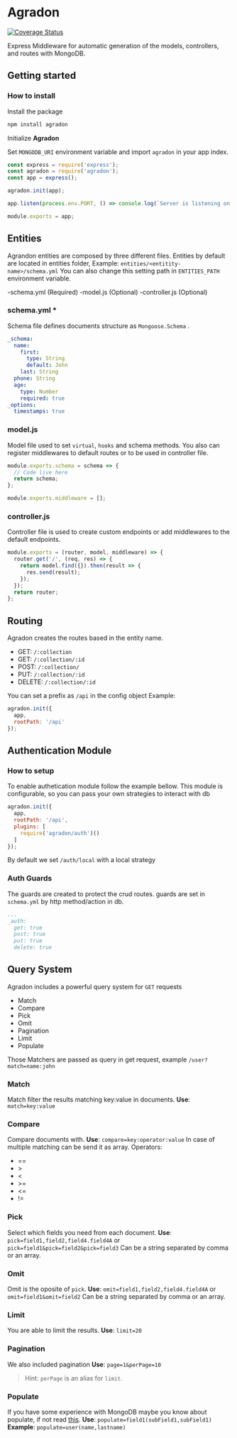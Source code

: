 # Agradon

[![Coverage Status](https://coveralls.io/repos/github/CristianUser/agradon/badge.svg?branch=master)](https://coveralls.io/github/CristianUser/agradon?branch=master)

Express Middleware for automatic generation of the models, controllers, and routes with MongoDB.

## Getting started

### How to install

Install the package

```bash
npm install agradon
```

Initialize **Agradon**

Set `MONGODB_URI` environment variable and import `agradon` in your app index.

```javascript
const express = require('express');
const agradon = require('agradon');
const app = express();

agradon.init(app);

app.listen(process.env.PORT, () => console.log(`Server is listening on port ${process.env.PORT}`));

module.exports = app;
```

## Entities

Agrandon entities are composed by three different files. Entities by default are located in entities folder, Example: `entities/<entitity-name>/schema.yml` You can also change this setting path in `ENTITIES_PATH` environment variable.

-schema.yml (Required)
-model.js (Optional)
-controller.js (Optional)

### schema.yml \*

Schema file defines documents structure as `Mongoose.Schema` .

```yaml
_schema:
  name:
    first:
      type: String
      default: John
    last: String
  phone: String
  age:
    type: Number
    required: true
_options:
  timestamps: true
```

### model.js

Model file used to set `virtual`, `hooks` and schema methods. You also can register middlewares to default routes or to be used in controller file.

```javascript
module.exports.schema = schema => {
  // Code live here
  return schema;
};

module.exports.middleware = [];
```

### controller.js

Controller file is used to create custom endpoints or add middlewares to the default endpoints.

```javascript
module.exports = (router, model, middleware) => {
  router.get('/', (req, res) => {
    return model.find({}).then(result => {
      res.send(result);
    });
  });
  return router;
};
```

## Routing

Agradon creates the routes based in the entity name.

- GET: `/:collection`
- GET: `/:collection/:id`
- POST: `/:collection/`
- PUT: `/:collection/:id`
- DELETE: `/:collection/:id`

You can set a prefix as `/api` in the config object
Example:

```javascript
agradon.init({
  app,
  rootPath: '/api'
});
```

## Authentication Module

### How to setup

To enable authetication module follow the example bellow. This module is configurable, so you can pass your own strategies to interact with db

```javascript
agradon.init({
  app,
  rootPath: '/api',
  plugins: [
    require('agradon/auth')()
  ]
});
```

By default we set `/auth/local` with a local strategy

### Auth Guards

The guards are created to protect the crud routes. guards are set in `schema.yml` by http method/action in db.

```yaml
...
_auth:
  get: true
  post: true
  put: true
  delete: true
```

## Query System

Agradon includes a powerful query system for `GET` requests

- Match
- Compare
- Pick
- Omit
- Pagination
- Limit
- Populate

Those Matchers are passed as query in get request, example `/user?match=name:john`

### Match

Match filter the results matching key:value in documents.
**Use**: `match=key:value`

### Compare

Compare documents with.
**Use**: `compare=key:operator:value`
In case of multiple matching can be send it as array.
Operators:

- ==
- \>
- <
- \>=
- <=
- !=

### Pick

Select which fields you need from each document.
**Use**: `pick=field1,field2,field4.field4A` or `pick=field1&pick=field2&pick=field3`
Can be a string separated by comma or an array.

### Omit

Omit is the oposite of `pick`.
**Use**: `omit=field1,field2,field4.field4A` or `omit=field1&omit=field2`
Can be a string separated by comma or an array.

### Limit

You are able to limit the results.
**Use**: `limit=20`

### Pagination

We also included pagination
**Use**: `page=1&perPage=10`

> Hint: `perPage` is an alias for `limit`.

### Populate

If you have some experience with MongoDB maybe you know about populate, if not read [this](https://mongoosejs.com/docs/populate.html).
**Use**: `populate=field1(subField1,subField1)`
**Example**: `populate=user(name,lastname)`

